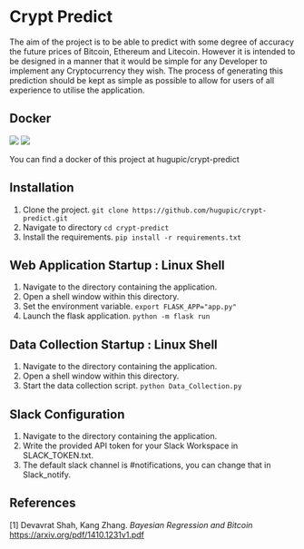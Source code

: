 # Crypt Predict
The aim of the project is to be able to predict with some degree of accuracy the future prices of Bitcoin, Ethereum and Litecoin. However it is intended to be designed in a manner that it would be simple for any Developer to implement any Cryptocurrency they wish. The process of generating this prediction should be kept as simple as possible to allow for users of all experience to utilise the application.

## Docker
[![](https://images.microbadger.com/badges/image/hugupic/crypt-predict.svg)](https://microbadger.com/images/hugupic/crypt-predict "Get your own image badge on microbadger.com") [![](https://images.microbadger.com/badges/version/hugupic/crypt-predict.svg)](https://microbadger.com/images/hugupic/crypt-predict "Get your own version badge on microbadger.com")

  You can find a docker of this project at hugupic/crypt-predict

## Installation
1. Clone the project.
`git clone https://github.com/hugupic/crypt-predict.git`
2. Navigate to directory
`cd crypt-predict`
3. Install the requirements.
`pip install -r requirements.txt`

## Web Application Startup : Linux Shell
1. Navigate to the directory containing the application.
2. Open a shell window within this directory.
3. Set the environment variable.
`export FLASK_APP="app.py"`
4. Launch the flask application.
`python -m flask run`

## Data Collection Startup : Linux Shell
1. Navigate to the directory containing the application.
2. Open a shell window within this directory.
3. Start the data collection script.
`python Data_Collection.py`

## Slack Configuration
1. Navigate to the directory containing the application.
2. Write the provided API token for your Slack Workspace in SLACK_TOKEN.txt.
3. The default slack channel is #notifications, you can change that in Slack_notify.


## References
[1] Devavrat Shah, Kang Zhang. *Bayesian Regression and Bitcoin* https://arxiv.org/pdf/1410.1231v1.pdf 
